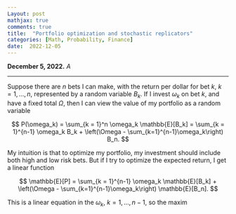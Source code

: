 ```yaml
---
Layout: post
mathjax: true
comments: true
title:  "Portfolio optimization and stochastic replicators"
categories: [Math, Probability, Finance]
date:  2022-12-05
---
```


**December 5, 2022.** *A*

---

Suppose there are $n$ bets I can make, with the return per dollar for
bet $k$, $k = 1, \ldots, n$, represented by a random variable $B_k$.
If I invest $\omega_k$ on bet
$k$, and have a fixed total $\Omega$, then I can view the value of my
portfolio as a random variable

$$
P(\omega_k) = \sum_{k = 1}^n \omega_k \mathbb{E}[B_k] = \sum_{k =
1}^{n-1} \omega_k B_k + \left(\Omega - \sum_{k=1}^{n-1}\omega_k\right) B_n.
$$

My intuition is that to optimize my portfolio, my investment should
include both high and low risk bets.
But if I try to optimize the expected return, I get a linear function

$$
\mathbb{E}[P] = \sum_{k =
1}^{n-1} \omega_k \mathbb{E}[B_k] + \left(\Omega - \sum_{k=1}^{n-1}\omega_k\right) \mathbb{E}[B_n].
$$

This is a linear equation in the $\omega_k$, $k=1, \ldots, n-1$, so
the maxim
